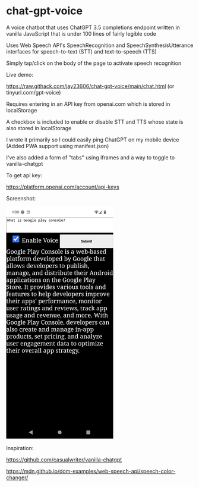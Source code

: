 # chat-gpt-voice
A voice chatbot that uses ChatGPT 3.5 completions endpoint written in vanilla JavaScript that is under 100 lines of fairly legible code

Uses Web Speech API's SpeechRecognition and SpeechSynthesisUtterance interfaces for speech-to-text (STT) and text-to-speech (TTS) 

Simply tap/click on the body of the page to activate speech recognition

Live demo:

https://raw.githack.com/jay23606/chat-gpt-voice/main/chat.html (or tinyurl.com/gpt-voice)

Requires entering in an API key from openai.com which is stored in localStorage 

A checkbox is included to enable or disable STT and TTS whose state is also stored in localStorage

I wrote it primarily so I could easily ping ChatGPT on my mobile device (Added PWA support using manifest.json)

I've also added a form of "tabs" using iframes and a way to toggle to vanilla-chatgpt

To get api key:

https://platform.openai.com/account/api-keys


Screenshot:


![screenshot](screenshot.png)

Inspiration:

https://github.com/casualwriter/vanilla-chatgpt

https://mdn.github.io/dom-examples/web-speech-api/speech-color-changer/
